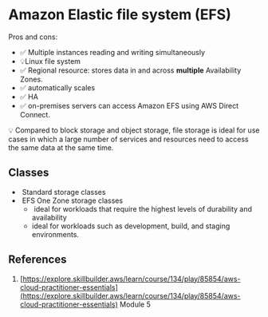 # Amazon Elastic file system (EFS)
Pros and cons:
- ✅  Multiple instances reading and writing simultaneously
- 💡Linux file system
- ✅ Regional resource: stores data in and across **multiple** Availability Zones.
- ✅ automatically scales
- ✅ HA
- ✅ on-premises servers can access Amazon EFS using AWS Direct Connect.


💡 Compared to block storage and object storage, file storage is ideal for use cases in which a large number of services and resources need to access the same data at the same time.

## Classes
-  Standard storage classes
-  EFS One Zone storage classes
	-  ideal for workloads that require the highest levels of durability and availability
	- ideal for workloads such as development, build, and staging environments.
## References
1. [https://explore.skillbuilder.aws/learn/course/134/play/85854/aws-cloud-practitioner-essentials](https://explore.skillbuilder.aws/learn/course/134/play/85854/aws-cloud-practitioner-essentials) Module 5
